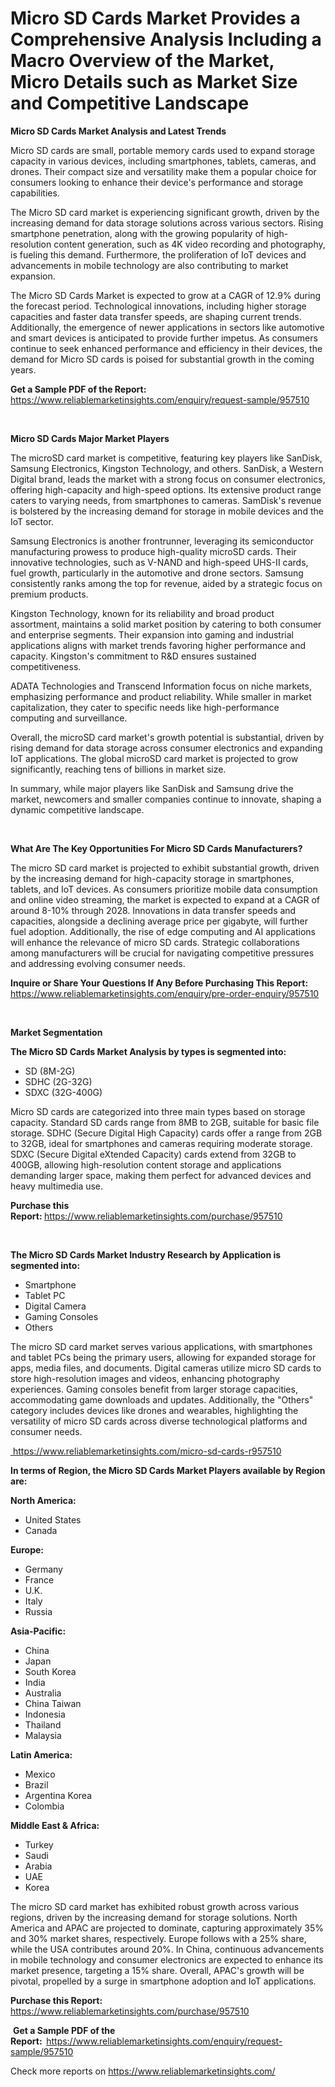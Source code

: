<p><h1>Micro SD Cards Market Provides a Comprehensive Analysis Including a Macro Overview of the Market, Micro Details such as Market Size and Competitive Landscape</h1></p><p><strong>Micro SD Cards Market Analysis and Latest Trends</strong></p>
<p><p>Micro SD cards are small, portable memory cards used to expand storage capacity in various devices, including smartphones, tablets, cameras, and drones. Their compact size and versatility make them a popular choice for consumers looking to enhance their device's performance and storage capabilities.</p><p>The Micro SD card market is experiencing significant growth, driven by the increasing demand for data storage solutions across various sectors. Rising smartphone penetration, along with the growing popularity of high-resolution content generation, such as 4K video recording and photography, is fueling this demand. Furthermore, the proliferation of IoT devices and advancements in mobile technology are also contributing to market expansion.</p><p>The Micro SD Cards Market is expected to grow at a CAGR of 12.9% during the forecast period. Technological innovations, including higher storage capacities and faster data transfer speeds, are shaping current trends. Additionally, the emergence of newer applications in sectors like automotive and smart devices is anticipated to provide further impetus. As consumers continue to seek enhanced performance and efficiency in their devices, the demand for Micro SD cards is poised for substantial growth in the coming years.</p></p>
<p><strong>Get a Sample PDF of the Report:&nbsp;</strong> <a href="https://www.reliablemarketinsights.com/enquiry/request-sample/957510?utm_campaign=3257&utm_medium=2&utm_source=Github&utm_content=ia&utm_term=06042025&utm_id=micro-sd-cards">https://www.reliablemarketinsights.com/enquiry/request-sample/957510</a></p>
<p>&nbsp;</p>
<p><strong>Micro SD Cards Major Market Players</strong></p>
<p><p>The microSD card market is competitive, featuring key players like SanDisk, Samsung Electronics, Kingston Technology, and others. SanDisk, a Western Digital brand, leads the market with a strong focus on consumer electronics, offering high-capacity and high-speed options. Its extensive product range caters to varying needs, from smartphones to cameras. SamDisk's revenue is bolstered by the increasing demand for storage in mobile devices and the IoT sector.</p><p>Samsung Electronics is another frontrunner, leveraging its semiconductor manufacturing prowess to produce high-quality microSD cards. Their innovative technologies, such as V-NAND and high-speed UHS-II cards, fuel growth, particularly in the automotive and drone sectors. Samsung consistently ranks among the top for revenue, aided by a strategic focus on premium products.</p><p>Kingston Technology, known for its reliability and broad product assortment, maintains a solid market position by catering to both consumer and enterprise segments. Their expansion into gaming and industrial applications aligns with market trends favoring higher performance and capacity. Kingston's commitment to R&D ensures sustained competitiveness.</p><p>ADATA Technologies and Transcend Information focus on niche markets, emphasizing performance and product reliability. While smaller in market capitalization, they cater to specific needs like high-performance computing and surveillance.</p><p>Overall, the microSD card market's growth potential is substantial, driven by rising demand for data storage across consumer electronics and expanding IoT applications. The global microSD card market is projected to grow significantly, reaching tens of billions in market size. </p><p>In summary, while major players like SanDisk and Samsung drive the market, newcomers and smaller companies continue to innovate, shaping a dynamic competitive landscape.</p></p>
<p>&nbsp;</p>
<p><strong>What Are The Key Opportunities For Micro SD Cards Manufacturers?</strong></p>
<p><p>The micro SD card market is projected to exhibit substantial growth, driven by the increasing demand for high-capacity storage in smartphones, tablets, and IoT devices. As consumers prioritize mobile data consumption and online video streaming, the market is expected to expand at a CAGR of around 8-10% through 2028. Innovations in data transfer speeds and capacities, alongside a declining average price per gigabyte, will further fuel adoption. Additionally, the rise of edge computing and AI applications will enhance the relevance of micro SD cards. Strategic collaborations among manufacturers will be crucial for navigating competitive pressures and addressing evolving consumer needs.</p></p>
<p><strong>Inquire or Share Your Questions If Any Before Purchasing This Report:</strong> <a href="https://www.reliablemarketinsights.com/enquiry/pre-order-enquiry/957510?utm_campaign=3257&utm_medium=2&utm_source=Github&utm_content=ia&utm_term=06042025&utm_id=micro-sd-cards">https://www.reliablemarketinsights.com/enquiry/pre-order-enquiry/957510</a></p>
<p>&nbsp;</p>
<p><strong>Market Segmentation</strong></p>
<p><strong>The Micro SD Cards Market Analysis by types is segmented into:</strong></p>
<p><ul><li>SD (8M-2G)</li><li>SDHC (2G-32G)</li><li>SDXC (32G-400G)</li></ul></p>
<p><p>Micro SD cards are categorized into three main types based on storage capacity. Standard SD cards range from 8MB to 2GB, suitable for basic file storage. SDHC (Secure Digital High Capacity) cards offer a range from 2GB to 32GB, ideal for smartphones and cameras requiring moderate storage. SDXC (Secure Digital eXtended Capacity) cards extend from 32GB to 400GB, allowing high-resolution content storage and applications demanding larger space, making them perfect for advanced devices and heavy multimedia use.</p></p>
<p><strong>Purchase this Report:&nbsp;</strong><a href="https://www.reliablemarketinsights.com/purchase/957510?utm_campaign=3257&utm_medium=2&utm_source=Github&utm_content=ia&utm_term=06042025&utm_id=micro-sd-cards">https://www.reliablemarketinsights.com/purchase/957510</a></p>
<p>&nbsp;</p>
<p><strong>The Micro SD Cards Market Industry Research by Application is segmented into:</strong></p>
<p><ul><li>Smartphone</li><li>Tablet PC</li><li>Digital Camera</li><li>Gaming Consoles</li><li>Others</li></ul></p>
<p><p>The micro SD card market serves various applications, with smartphones and tablet PCs being the primary users, allowing for expanded storage for apps, media files, and documents. Digital cameras utilize micro SD cards to store high-resolution images and videos, enhancing photography experiences. Gaming consoles benefit from larger storage capacities, accommodating game downloads and updates. Additionally, the "Others" category includes devices like drones and wearables, highlighting the versatility of micro SD cards across diverse technological platforms and consumer needs.</p></p>
<p><a href="https://www.reliablemarketinsights.com/micro-sd-cards-r957510?utm_campaign=3257&utm_medium=2&utm_source=Github&utm_content=ia&utm_term=06042025&utm_id=micro-sd-cards">&nbsp;https://www.reliablemarketinsights.com/micro-sd-cards-r957510</a></p>
<p><strong>In terms of Region, the Micro SD Cards Market Players available by Region are:</strong></p>
<p>
    <p> <strong> North America: </strong>
        <ul>
            <li>United States</li>
            <li>Canada</li>
        </ul>
        </p> 
    <p> <strong> Europe: </strong>
        <ul>
            <li>Germany</li>
            <li>France</li>
            <li>U.K.</li>
            <li>Italy</li>
            <li>Russia</li>
        </ul>
        </p> 
    <p> <strong> Asia-Pacific: </strong>
        <ul>
            <li>China</li>
            <li>Japan</li>
            <li>South Korea</li>
            <li>India</li>
            <li>Australia</li>
            <li>China Taiwan</li>
            <li>Indonesia</li>
            <li>Thailand</li>
            <li>Malaysia</li>
        </ul>
        </p> 
    <p> <strong> Latin America: </strong>
        <ul>
            <li>Mexico</li>
            <li>Brazil</li>
            <li>Argentina Korea</li>
            <li>Colombia</li>
        </ul>
        </p> 
    <p> <strong> Middle East & Africa: </strong>
        <ul>
            <li>Turkey</li>
            <li>Saudi</li>
            <li>Arabia</li>
            <li>UAE</li>
            <li>Korea</li>
        </ul>
    </p>
    </p>
<p><p>The micro SD card market has exhibited robust growth across various regions, driven by the increasing demand for storage solutions. North America and APAC are projected to dominate, capturing approximately 35% and 30% market shares, respectively. Europe follows with a 25% share, while the USA contributes around 20%. In China, continuous advancements in mobile technology and consumer electronics are expected to enhance its market presence, targeting a 15% share. Overall, APAC's growth will be pivotal, propelled by a surge in smartphone adoption and IoT applications.</p></p>
<p><strong>Purchase this Report: </strong><a href="https://www.reliablemarketinsights.com/purchase/957510?utm_campaign=3257&utm_medium=2&utm_source=Github&utm_content=ia&utm_term=06042025&utm_id=micro-sd-cards">https://www.reliablemarketinsights.com/purchase/957510</a></p>
<p>&nbsp;<strong>Get a Sample PDF of the Report:&nbsp;&nbsp;</strong><a href="https://www.reliablemarketinsights.com/enquiry/request-sample/957510?utm_campaign=3257&utm_medium=2&utm_source=Github&utm_content=ia&utm_term=06042025&utm_id=micro-sd-cards">https://www.reliablemarketinsights.com/enquiry/request-sample/957510</a></p>
<p><strong></strong></p>
<p>Check more reports on <a href="https://www.reliablemarketinsights.com/?utm_campaign=3257&utm_medium=2&utm_source=Github&utm_content=ia&utm_term=06042025&utm_id=micro-sd-cards">https://www.reliablemarketinsights.com/</a></p>